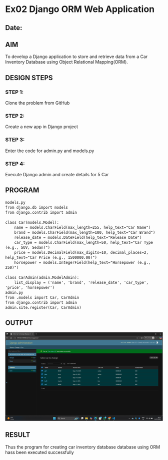 # Ex02 Django ORM Web Application
## Date: 

## AIM
To develop a Django application to store and retrieve data from a Car Inventory Database using Object Relational Mapping(ORM).

## DESIGN STEPS

### STEP 1:
Clone the problem from GitHub

### STEP 2:
Create a new app in Django project

### STEP 3:
Enter the code for admin.py and models.py

### STEP 4:
Execute Django admin and create details for 5 Car 

## PROGRAM

```
models.py
from django.db import models
from django.contrib import admin

class Car(models.Model):
    name = models.CharField(max_length=255, help_text="Car Name")
    brand = models.CharField(max_length=100, help_text="Car Brand")
    release_date = models.DateField(help_text="Release Date")
    car_type = models.CharField(max_length=50, help_text="Car Type (e.g., SUV, Sedan)")
    price = models.DecimalField(max_digits=10, decimal_places=2, help_text="Car Price (e.g., 1500000.00)")
    horsepower = models.IntegerField(help_text="Horsepower (e.g., 250)")

class CarAdmin(admin.ModelAdmin):
    list_display = ('name', 'brand', 'release_date', 'car_type', 'price', 'horsepower')
admin.py
from .models import Car, CarAdmin
from django.contrib import admin
admin.site.register(Car, CarAdmin)
```

## OUTPUT
![alt text](<Screenshot (24).png>)



## RESULT
Thus the program for creating car inventory database database using ORM hass been executed successfully
